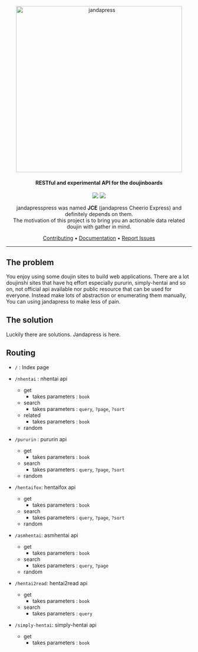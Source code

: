 <div align="center">
<a href="https://janda.mod.land"><img width="450" src="https://cdn.discordapp.com/attachments/952117487166705747/986172809954881556/jandapress-tomoe.png" alt="jandapress"></a>

<h4 align="center">RESTful and experimental API for the doujinboards</h4>
<p align="center">
	<a href="https://github.com/sinkaroid/jandapress/actions/workflows/status.yml"><img src="https://github.com/sinkaroid/jandapress/actions/workflows/status.yml/badge.svg"></a>
	<a href="https://codeclimate.com/github/sinkaroid/jandapress/maintainability"><img src="https://api.codeclimate.com/v1/badges/829b8fe63ab78a425f0b/maintainability" /></a>
</p>

jandapresspress was named **JCE** (jandapress Cheerio Express) and definitely depends on them.  
The motivation of this project is to bring you an actionable data related doujin with gather in mind.

<a href="https://github.com/sinkaroid/jandapress/blob/master/CONTRIBUTING.md">Contributing</a> •
<a href="https://github.com/sinkaroid/jandapress/blob/master/README.md#routing">Documentation</a> •
<a href="https://github.com/sinkaroid/jandapress/issues/new/choose">Report Issues</a>
</div>

---

## The problem
You enjoy using some doujin sites to build web applications. There are a lot doujinshi sites that have hq effort especially pururin, simply-hentai and so on, not official api available nor public resource that can be used for everyone. Instead make lots of abstraction or enumerating them manually, You can using jandapress to make less of pain.

## The solution
Luckily there are solutions. Jandapress is here.

## Routing

- `/` : Index page
- `/nhentai` : nhentai api
  - get
    - takes parameters : `book`
  - search
    - takes parameters : `query`, `?page`, `?sort`
  - related
    - takes parameters : `book`
  - random

- `/pururin` : pururin api
  - get
	- takes parameters : `book`
  - search
	- takes parameters : `query`, `?page`, `?sort`
  - random

- `/hentaifox`: hentaifox api
  - get
    - takes parameters : `book`
  - search
	- takes parameters : `query`, `?page`, `?sort`
  - random

- `/asmhentai`: asmhentai api
  - get
	- takes parameters : `book`
  - search
    - takes parameters : `query`, `?page`
  - random

- `/hentai2read`: hentai2read api
  - get
	- takes parameters : `book`
  - search
    - takes parameters : `query`

- `/simply-hentai`: simply-hentai api
  - get
    - takes parameters : `book`